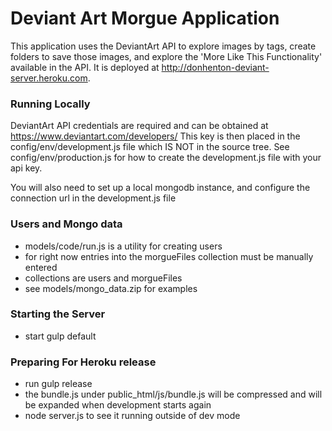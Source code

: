 # Deviant Art Morgue Application

This application uses the DeviantArt API to explore images by tags, create folders
to save those images, and explore the 'More Like This Functionality' available in the API. It is deployed at
http://donhenton-deviant-server.heroku.com.


### Running Locally

DeviantArt API credentials are required and can be obtained at https://www.deviantart.com/developers/
This key is then placed in the config/env/development.js file which IS NOT in the source tree.
See config/env/production.js for how to create the development.js file with your api key.

You will also need to set up a local mongodb instance, and configure the connection url in the
development.js file

### Users and Mongo data
* models/code/run.js is a utility for creating users 
* for right now entries into the morgueFiles collection
must be manually entered
* collections are users and morgueFiles
* see models/mongo_data.zip for examples


### Starting the Server

* start gulp default

### Preparing For Heroku release

* run gulp release
* the bundle.js under public_html/js/bundle.js will be compressed and will be expanded when development starts again
* node server.js to see it running outside of dev mode


